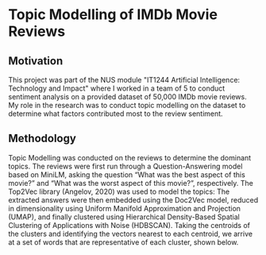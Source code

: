 # Topic Modelling of IMDb Movie Reviews

## Motivation

This project was part of the NUS module "IT1244 Artificial Intelligence: Technology and Impact" where I worked in a team of 5 to conduct sentiment analysis on a provided dataset of 50,000 IMDb movie reviews. My role in the research was to conduct topic modelling on the dataset to determine what factors contributed most to the review sentiment.

## Methodology

Topic Modelling was conducted on the reviews to determine the dominant topics. The reviews were first run through a Question-Answering model based on MiniLM, asking the question “What was the best aspect of this movie?” and “What was the worst aspect of this movie?”, respectively. The Top2Vec library (Angelov, 2020) was used to model the topics: The extracted answers were then embedded using the Doc2Vec model, reduced in dimensionality using Uniform Manifold Approximation and Projection (UMAP), and finally clustered using Hierarchical Density-Based Spatial Clustering of Applications with Noise (HDBSCAN). Taking the centroids of the clusters and identifying the vectors nearest to each centroid, we arrive at a set of words that are representative of each cluster, shown below.
